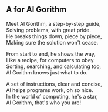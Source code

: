 ## A for Al Gorithm

Meet Al Gorithm, a step-by-step guide,  
Solving problems, with great pride.  
He breaks things down, piece by piece,  
Making sure the solution won't cease.

From start to end, he shows the way,  
Like a recipe, for computers to obey.  
Sorting, searching, and calculating too,  
Al Gorithm knows just what to do.  

A set of instructions, clear and concise,  
Al helps programs work, oh so nice.  
In the world of computing, he's a star,  
Al Gorithm, that's who you are!
